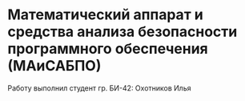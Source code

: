 # Математический аппарат и средства анализа безопасности программного обеспечения (МАиСАБПО)
Работу выполнил студент гр. БИ-42: Охотников Илья
